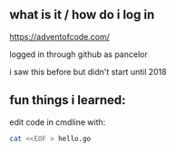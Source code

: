 ## what is it / how do i log in

https://adventofcode.com/

logged in through github as pancelor

i saw this before but didn't start until 2018

## fun things i learned:

edit code in cmdline with:

```bash
cat <<EOF > hello.go
```

